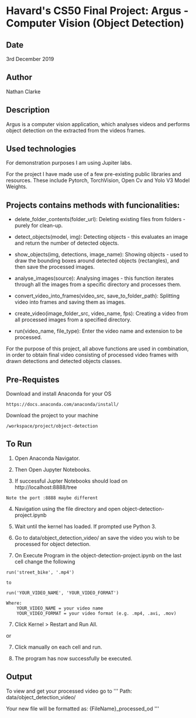 # Havard's CS50 Final Project: Argus - Computer Vision (Object Detection)

## Date

3rd December 2019

## Author

Nathan Clarke

## Description

Argus is a computer vision application, which analyses videos and performs object detection on the extracted from the videos frames.

## Used technologies

For demonstration purposes I am using Jupiter labs.

For the project I have made use of a few pre-existing public libraries and resources.
These include Pytorch, TorchVision, Open Cv and Yolo V3 Model Weights.

## Projects contains methods with funcionalities:

- delete_folder_contents(folder_url): Deleting existing files from folders - purely for clean-up.

- detect_objects(model, img): Detecting objects - this evaluates an image and return the number of detected objects.

- show_objects(img, detections, image_name): Showing objects - used to draw the bounding boxes around detected objects (rectangles), and then save the processed images.

- analyse_images(source): Analysing images - this function iterates through all the images from a specific directory and processes them.

- convert_video_into_frames(video_src, save_to_folder_path): Splitting video into frames and saving them as images.

- create_video(image_folder_src, video_name, fps): Creating a video from all processed images from a specified directory.

- run(video_name, file_type): Enter the video name and extension to be processed.

For the purpose of this project, all above functions are used in combination,
in order to obtain final video consisting of processed video frames with drawn detections and detected objects classes.

## Pre-Requistes

Download and install Anaconda for your OS

```
https://docs.anaconda.com/anaconda/install/
```

Download the project to your machine
```
/workspace/project/object-detection
```

## To Run

1) Open Anaconda Navigator.

2) Then Open Jupyter Notebooks.

3) If successful Jupter Notebooks should load on http://localhost:8888/tree
```
Note the port :8888 maybe different
```
4) Navigation using the file directory and open object-detection-project.ipynb

5) Wait until the kernel has loaded. If prompted use Python 3.

6) Go to data/object_detection_video/ an save the video you wish to be processed for object detection.

7) On Execute Program in the object-detection-project.ipynb on the last cell change the following
```
run('street_bike', '.mp4')

to

run('YOUR_VIDEO_NAME', 'YOUR_VIDEO_FORMAT')

Where:
    YOUR_VIDEO_NAME = your video name
    YOUR_VIDEO_FORMAT = your video format (e.g. .mp4, .avi, .mov)
```

7) Click Kernel > Restart and Run All.

or

7) Click manually on each cell and run.

8) The program has now successfully be executed.

## Output

To view and get your processed video go to
'''
Path:
data/object_detection_video/

Your new file will be formatted as:
{FileName}_processed_od
'''

